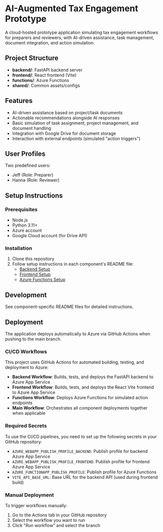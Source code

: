 # AI-Augmented Tax Engagement Prototype

A cloud-hosted prototype application simulating tax engagement workflows for preparers and reviewers, with AI-driven assistance, task management, document integration, and action simulation.

## Project Structure

- **backend/**: FastAPI backend server
- **frontend/**: React frontend (Vite)
- **functions/**: Azure Functions
- **shared/**: Common assets/configs

## Features

- AI-driven assistance based on project/task documents
- Actionable recommendations alongside AI responses
- Basic simulation of task assignment, project management, and document handling
- Integration with Google Drive for document storage
- Interaction with external endpoints (simulated "action triggers")

## User Profiles

Two predefined users:
- Jeff (Role: Preparer)
- Hanna (Role: Reviewer)

## Setup Instructions

### Prerequisites

- Node.js 
- Python 3.11+
- Azure account
- Google Cloud account (for Drive API)

### Installation

1. Clone this repository
2. Follow setup instructions in each component's README file:
   - [Backend Setup](./backend/README.md)
   - [Frontend Setup](./frontend/README.md)
   - [Azure Functions Setup](./functions/README.md)

## Development

See component-specific README files for detailed instructions.

## Deployment

The application deploys automatically to Azure via GitHub Actions when pushing to the main branch.

### CI/CD Workflows

This project uses GitHub Actions for automated building, testing, and deployment to Azure:

- **Backend Workflow**: Builds, tests, and deploys the FastAPI backend to Azure App Service
- **Frontend Workflow**: Builds, tests, and deploys the React Vite frontend to Azure App Service
- **Functions Workflow**: Deploys Azure Functions for simulated action endpoints
- **Main Workflow**: Orchestrates all component deployments together when applicable

### Required Secrets

To use the CI/CD pipelines, you need to set up the following secrets in your GitHub repository:

- `AZURE_WEBAPP_PUBLISH_PROFILE_BACKEND`: Publish profile for backend Azure App Service
- `AZURE_WEBAPP_PUBLISH_PROFILE_FRONTEND`: Publish profile for frontend Azure App Service
- `AZURE_FUNCTIONAPP_PUBLISH_PROFILE`: Publish profile for Azure Functions
- `VITE_API_BASE_URL`: Base URL for the backend API (used during frontend build)

### Manual Deployment

To trigger workflows manually:
1. Go to the Actions tab in your GitHub repository
2. Select the workflow you want to run
3. Click "Run workflow" and select the branch
